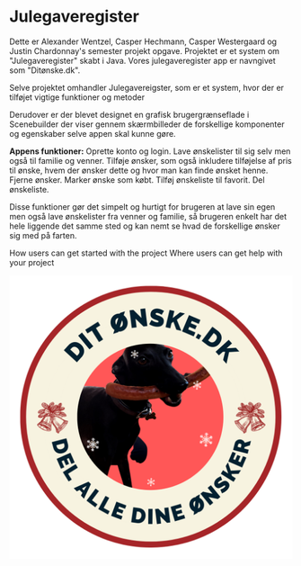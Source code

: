 # Julegaveregister
Dette er Alexander Wentzel, Casper Hechmann, Casper Westergaard og Justin Chardonnay's semester projekt opgave.
Projektet er et system om "Julegaveregister" skabt i Java.
Vores julegaveregister app er navngivet som "Ditønske.dk".

Selve projektet omhandler Julegavereigster, som er et system, hvor der er tilføjet vigtige funktioner og metoder 

Derudover er der blevet designet en grafisk brugergrænseflade i Scenebuilder der viser gennem skærmbilleder de forskellige komponenter og egenskaber selve appen skal kunne gøre.


**Appens funktioner:**
Oprette konto og login.
Lave ønskelister til sig selv men også til familie og venner.
Tilføje ønsker, som også inkludere tilføjelse af pris til ønske, hvem der ønsker dette og hvor man kan finde ønsket henne.
Fjerne ønsker.
Marker ønske som købt.
Tilføj ønskeliste til favorit.
Del ønskeliste.

Disse funktioner gør det simpelt og hurtigt for brugeren at lave sin egen men også lave ønskelister fra venner og familie, så brugeren enkelt har det hele liggende det samme sted og kan nemt se hvad de forskellige ønsker sig med på farten.







How users can get started with the project
Where users can get help with your project

![This is an image](wimselogo.png)
